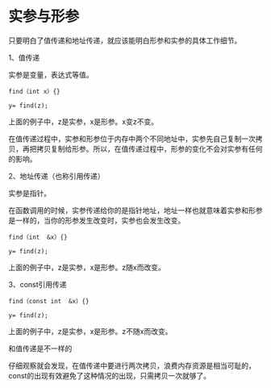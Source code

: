 # 实参与形参

只要明白了值传递和地址传递，就应该能明白形参和实参的具体工作细节。

1、值传递

实参是变量，表达式等值。

```
find（int x）{}

y= find(z);

```

上面的例子中，z是实参，x是形参。x变z不变。

在值传递过程中，实参和形参位于内存中两个不同地址中，实参先自己复制一次拷贝，再把拷贝复制给形参。所以，在值传递过程中，形参的变化不会对实参有任何的影响。

2、地址传递（也称引用传递）

实参是指针。

在函数调用的时候，实参传递给你的是指针地址，地址一样也就意味着实参和形参是一样的，当你的形参发生改变时，实参也会发生改变。
```
find（int  &x）{}

y= find(z);
```
上面的例子中，z是实参，x是形参。z随x而改变。

3、const引用传递

```
find（const int  &x）{}

y= find(z);
```
上面的例子中，z是实参，x是形参。z不随x而改变。

和值传递是不一样的

仔细观察就会发现，在值传递中要进行两次拷贝，浪费内存资源是相当可耻的，const的出现有效避免了这种情况的出现，只需拷贝一次就够了。